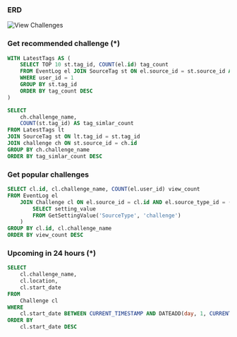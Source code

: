 ### ERD
![View Challenges](https://github.com/user-attachments/assets/ee032d6d-00f1-4c15-a007-8d2ed9ae8aaf)

### Get recommended challenge (*)
```sql
WITH LatestTags AS (
    SELECT TOP 10 st.tag_id, COUNT(el.id) tag_count
	FROM EventLog el JOIN SourceTag st ON el.source_id = st.source_id AND el.source_type_id = st.source_type_id
	WHERE user_id = 1
	GROUP BY st.tag_id
	ORDER BY tag_count DESC
)

SELECT
    ch.challenge_name,
	COUNT(st.tag_id) AS tag_simlar_count
FROM LatestTags lt
JOIN SourceTag st ON lt.tag_id = st.tag_id 
JOIN challenge ch ON st.source_id = ch.id
GROUP BY ch.challenge_name
ORDER BY tag_simlar_count DESC
```

### Get popular challenges
```sql
SELECT cl.id, cl.challenge_name, COUNT(el.user_id) view_count
FROM EventLog el
	JOIN Challenge cl ON el.source_id = cl.id AND el.source_type_id = (
        SELECT setting_value
		FROM GetSettingValue('SourceType', 'challenge')
    )
GROUP BY cl.id, cl.challenge_name
ORDER BY view_count DESC
```
  
### Upcoming in 24 hours (*)
```sql
SELECT
	cl.challenge_name,
    cl.location,
    cl.start_date
FROM
	Challenge cl
WHERE 
	cl.start_date BETWEEN CURRENT_TIMESTAMP AND DATEADD(day, 1, CURRENT_TIMESTAMP)
ORDER BY
	cl.start_date DESC
```

